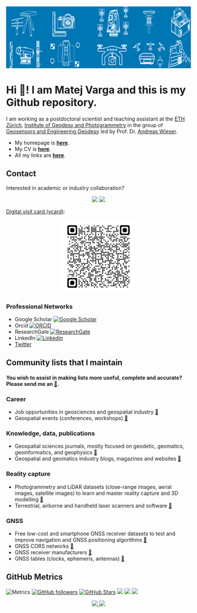 [<img src="https://github.com/mvarga1989/mvarga1989/blob/main/Twitter_heading-min.png"/>]()

# Hi 👋! I am Matej Varga and this is my Github repository. 
I am working as a postdoctoral scientist and teaching assistant at the [ETH Zürich](https://ethz.ch/de.html), [Institute of Geodesy and Photogrammetry](https://igp.ethz.ch/) in the group of [Geosensors and Engineering Geodesy](https://gseg.igp.ethz.ch/) led by Prof. Dr. [Andreas Wieser](https://gseg.igp.ethz.ch/people/group-head/prof-dr--andreas-wieser.html).
- My homepage is [**here**](https://mvarga1989.github.io/Matej_Varga/).
- My CV is [**here**](https://drive.google.com/file/d/0B_VRy7Z0L1BJWl9MaW43bnJaSFk/view?usp=sharing&resourcekey=0-ESGCxB8uDrtY4nJ2B8ws0w).
- All my links are [**here**](https://mvarga1989.github.io/mvarga1989_linktree/).
 
## Contact

Interested in academic or industry collaboration?
<div align="center">
  <a href="http://hr.linkedin.com/in/vargamatej/" target="_blank"><img src="https://img.shields.io/badge/-LinkedIn-%230077B5?style=for-the-badge&logo=linkedin&logoColor=white" target="_blank"></a>
  <a href = "mailto:mvarga1989@gmail.com"><img src="https://img.shields.io/badge/-Gmail-%23333?style=for-the-badge&logo=gmail&logoColor=white" target="_blank"></a>
 
</div>

[Digital visit card (vcard)](https://github.com/mvarga1989/mvarga1989_linktree/blob/main/images/Matej_Varga_ETH.vcf):
<p align="center">
<img src="/QR_code_vcard_vcf.png" alt="alt text" width="200px">
</p>

### Professional Networks
- Google Scholar [![Google Scholar](http://img.shields.io/badge/--4285F4?style=plastic&logo=Google-Scholar&logoColor=white)](https://scholar.google.com/citations?user=2W9hgJ8AAAAJ)
- Orcid [![ORCID](https://img.shields.io/badge/-0000--0002--3453--169X-A6CE39?style=plastic&logo=ORCID&logoColor=white)](http://orcid.org/0000-0002-3453-169X)
- ResearchGate [![ResearchGate](http://img.shields.io/badge/--00CCBB?style=plastic&logo=ResearchGate&logoColor=white)](https://www.researchgate.net/profile/Matej_Varga)
- LinkedIn [![Linkedin](https://img.shields.io/badge/-Matej%20Varga-0077B5?style=plastic&logo=Linkedin&logoColor=white)](http://hr.linkedin.com/in/vargamatej)
- [Twitter](https://twitter.com/mvarga17)

## Community lists that I maintain

#### You wish to assist in making lists more useful, complete and accurate? Please send me an [:e-mail:](mailto:mvarga1989@gmail.com).

### Career
- Job opportunities in geosciences and geospatial industry [:link:](https://github.com/mvarga1989/Awesome_Geospatial_jobs)
- Geospatial events (conferences, workshops) [:link:](https://github.com/mvarga1989/Geoevents.git)

### Knowledge, data, publications
- Geospatial sciences journals, mostly focused on geodetic, geomatics, geoinformatics, and geophysics [:link:](https://github.com/mvarga1989/Geodetic_and_Geomatics_Journals)
- Geospatial and geomatics industry blogs, magazines and websites [:link:](https://github.com/mvarga1989/The-list-of-geospatial-magazines)

### Reality capture
- Photogrammetry and LiDAR datasets (close-range images, aerial images, satellite images) to learn and master reality capture and 3D modelling [:link:](https://github.com/mvarga1989/Datasets_Reality_capture_3Dmodelling.git)
- Terrestrial, airborne and handheld laser scanners and software [:link:](https://github.com/mvarga1989/Awesome_Laser_scanners)

### GNSS
- Free low-cost and smartphone GNSS receiver datasets to test and improve navigation and GNSS positioning algorithms [:link:](https://github.com/mvarga1989/Awesome_list_of_free_smartphone_GNSS_datasets)
- GNSS CORS networks [:link:](https://github.com/mvarga1989/The-list-of-GNSS-CORS-RTK-networks)
- GNSS receiver manufacturers [:link:](https://github.com/mvarga1989/Awesome_GNSSreceivers)
- GNSS tables (clocks, ephemeris, antennas) [:link:](https://github.com/mvarga1989/An_awesome_list_of_GNSS_tables)


## GitHub Metrics
![Metrics](https://metrics.lecoq.io/mvarga1989?template=classic&base.header=0&gists=1&lines=1&config.timezone=America%2FToronto)
[![GitHub followers](https://img.shields.io/github/followers/mvarga1989?logo=GitHub&style=for-the-badge)](https://github.com/mvarga1989)
[![GitHub Stars](https://img.shields.io/github/stars/mvarga1989?logo=github&style=for-the-badge)](https://github.com/mvarga1989) 
![](https://github-profile-summary-cards.vercel.app/api/cards/profile-details?username=mvarga1989)
![](https://github-profile-summary-cards.vercel.app/api/cards/repos-per-language?username=mvarga1989)
![](https://github-profile-summary-cards.vercel.app/api/cards/most-commit-language?username=mvarga1989)


<div align="center">
  <a href="https://github.com/mvarga1989">
  <img height="180em" src="https://github-readme-stats.vercel.app/api?username=mvarga1989&show_icons=true&theme=normal&include_all_commits=true&count_private=true"/>
  <img height="180em" src="https://github-readme-stats.vercel.app/api/top-langs/?username=mvarga1989&layout=compact&langs_count=7"/>
</div>
</div>